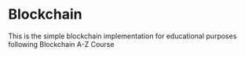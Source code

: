 # Blockchain
This is the simple blockchain implementation for educational purposes following Blockchain A-Z Course
